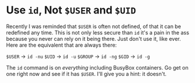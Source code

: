# Use `id`, Not `$USER` and `$UID`

Recently I was reminded that `$USER` is often not defined, of that it
can be redefined any time. This is not only less secure than `id` it's a
pain in the ass because you never can rely on it being there. Just don't
use it, like ever. Here are the equivalent that are always there:

`$USER` -> `id -nu`
`$UID` -> `id -u`
`$GROUP` -> `id -ng`
`$GID` -> `id -g`

The `id` command is on *everything* including BusyBox containers. Go get
on one right now and see if it has `$USER`. I'll give you a hint: it
doesn't.
